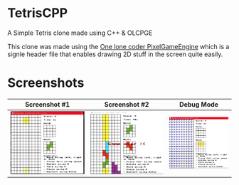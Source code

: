 # TetrisCPP

A Simple Tetris clone made using C++ &amp; OLCPGE

This clone was made using the [One lone coder PixelGameEngine](https://github.com/OneLoneCoder/olcPixelGameEngine) which is a signle header file that enables drawing 2D stuff in the screen quite easily.

# Screenshots
Screenshot #1       |  Screenshot #2 | Debug Mode
:-------------------------:|:-------------------------:|:-------------------------:
![Image 1](https://github.com/ZakariaDjebbes/TetrisCPP/blob/master/Demo/img-1.png)|![Image 2](https://github.com/ZakariaDjebbes/TetrisCPP/blob/master/Demo/img-2.png)|![Image 3](https://github.com/ZakariaDjebbes/TetrisCPP/blob/master/Demo/img-3.png)
